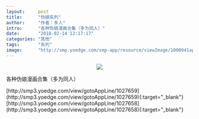 ```yaml
---
layout:     post
title:      "伪娘系列"
author:     "作者：多人"
intro:      "各种伪娘漫画合集（多为同人）"
date:       "2018-02-14 12:17:17"
categories: "其他"
tags:       "系列"
image:      "http://smp.yoedge.com/smp-app/resource/viewImage/1000941appline.png"
---
```

<div style="text-align: center">
<p><img src="http://smp.yoedge.com/smp-app/resource/viewImage/1000941appline.png"/></p>
</div>
<p class="post-meta">
<span>各种伪娘漫画合集（多为同人）</span>
</p>
[http://smp3.yoedge.com/view/gotoAppLine/1027659](http://smp3.yoedge.com/view/gotoAppLine/1027659){:target="_blank"}
[http://smp3.yoedge.com/view/gotoAppLine/1027658](http://smp3.yoedge.com/view/gotoAppLine/1027658){:target="_blank"}


